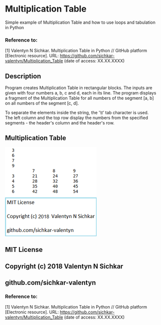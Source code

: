 # Multiplication Table
Simple example of Multiplication Table and how to use loops and tabulation in Python

### Reference to:
[1] Valentyn N Sichkar. Multiplication Table in Python // GitHub platform [Electronic resource]. URL: https://github.com/sichkar-valentyn/Multiplication_Table (date of access: XX.XX.XXXX)

## Description
Program creates Multiplication Table in rectangular blocks.
The inputs are given with four numbers a, b, c and d, each in its line.
The program displays a fragment of the Multiplication Table for all numbers of the segment [a, b] on all numbers of the segment [c, d].

To separate the elements inside the string, the '\t' tab character is used.
The left column and the top row display the numbers from the specified segments - the header's column and the header's row.

## Multiplication Table
![Results](images/Multiplication_Table.png)

## MIT License
## Copyright (c) 2018 Valentyn N Sichkar
## github.com/sichkar-valentyn
### Reference to:
[1] Valentyn N Sichkar. Multiplication Table in Python // GitHub platform [Electronic resource]. URL: https://github.com/sichkar-valentyn/Multiplication_Table (date of access: XX.XX.XXXX)
